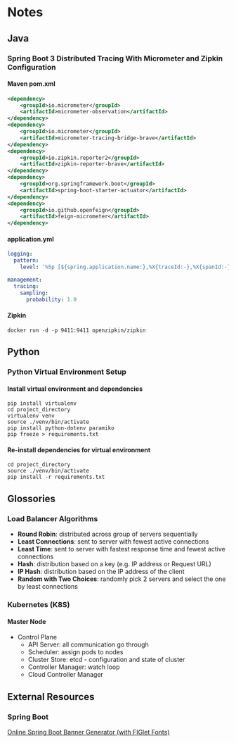# Notes

## Java 

### Spring Boot 3 Distributed Tracing With Micrometer and Zipkin Configuration 

#### Maven pom.xml

```xml
<dependency>
    <groupId>io.micrometer</groupId>
    <artifactId>micrometer-observation</artifactId>
</dependency>
<dependency>
    <groupId>io.micrometer</groupId>
    <artifactId>micrometer-tracing-bridge-brave</artifactId>
</dependency>
<dependency>
    <groupId>io.zipkin.reporter2</groupId>
    <artifactId>zipkin-reporter-brave</artifactId>
</dependency>
<dependency>
    <groupId>org.springframework.boot</groupId>
    <artifactId>spring-boot-starter-actuator</artifactId>
</dependency>
<dependency>
    <groupId>io.github.openfeign</groupId>
    <artifactId>feign-micrometer</artifactId>
</dependency>
```

#### application.yml

```yaml
logging:
  pattern:
    level: '%5p [${spring.application.name:},%X{traceId:-},%X{spanId:-}]'

management:
  tracing:
    sampling:
      probability: 1.0
```

#### Zipkin

```console
docker run -d -p 9411:9411 openzipkin/zipkin
```

## Python

### Python Virtual Environment Setup

#### Install virtual environment and dependencies

```console
pip install virtualenv
cd project_directory
virtualenv venv
source ./venv/bin/activate
pip install python-dotenv paramiko
pip freeze > requirements.txt
```
#### Re-install dependencies for virtual environment

```console
cd project_directory
source ./venv/bin/activate
pip install -r requirements.txt
```
## Glossories

### Load Balancer Algorithms

- **Round Robin**: distributed across group of servers sequentially
- **Least Connections**: sent to server with fewest active connections
- **Least Time**: sent to server with fastest response time and fewest active connections
- **Hash**: distribution based on a key (e.g. IP address or Request URL)
- **IP Hash**: distribution based on the IP address of the client
- **Random with Two Choices**: randomly pick 2 servers and select the one by least connections

### Kubernetes (K8S)

#### Master Node 
- Control Plane
  - API Server: all communication go through
  - Scheduler: assign pods to nodes
  - Cluster Store: etcd - configuration and state of cluster
  - Controller Manager: watch loop
  - Cloud Controller Manager

## External Resources

### Spring Boot
[Online Spring Boot Banner Generator (with FIGlet Fonts)](https://devops.datenkollektiv.de/banner.txt/index.html)

